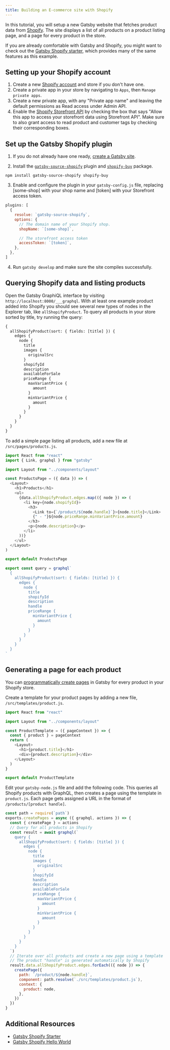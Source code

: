 ```yaml
---
title: Building an E-commerce site with Shopify
---
```


In this tutorial, you will setup a new Gatsby website that fetches product data from [Shopify](https://www.shopify.com). The site displays a list of all products on a product listing page, and a page for every product in the store.

If you are already comfortable with Gatsby and Shopify, you might want to check out the [Gatsby Shopify starter](https://www.gatsbyjs.com/starters/AlexanderProd/gatsby-shopify-starter/), which provides many of the same features as this example.

## Setting up your Shopify account

1. Create a new [Shopify account](https://www.shopify.com) and store if you don't have one.
2. Create a private app in your store by navigating to `Apps`, then `Manage private apps`.
3. Create a new private app, with any "Private app name" and leaving the default permissions as Read access under Admin API.
4. Enable the [Shopify Storefront API](https://help.shopify.com/en/api/storefront-api) by checking the box that says "Allow this app to access your storefront data using Storefront API". Make sure to also grant access to read product and customer tags by checking their corresponding boxes.

## Set up the Gatsby Shopify plugin

1. If you do not already have one ready, [create a Gatsby site](https://www.gatsbyjs.com/docs/quick-start).

2. Install the [`gatsby-source-shopify`](/packages/gatsby-source-shopify/) plugin and [`shopify-buy`](https://github.com/Shopify/js-buy-sdk) package.

```shell
npm install gatsby-source-shopify shopify-buy
```

3. Enable and configure the plugin in your `gatsby-config.js` file, replacing [some-shop] with your shop name and [token] with your Storefront access token.

```javascript:title=/gatsby-config.js
plugins: [
  {
    resolve: `gatsby-source-shopify`,
    options: {
      // The domain name of your Shopify shop.
      shopName: `[some-shop]`,

      // The storefront access token
      accessToken: `[token]`,
    },
  },
]
```

4. Run `gatsby develop` and make sure the site compiles successfully.

## Querying Shopify data and listing products

Open the Gatsby GraphiQL interface by visiting `http://localhost:8000/___graphql`. With at least one example product added into Shopify you should see several new types of nodes in the Explorer tab, like `allShopifyProduct`. To query all products in your store sorted by title, try running the query:

```graphql
{
  allShopifyProduct(sort: { fields: [title] }) {
    edges {
      node {
        title
        images {
          originalSrc
        }
        shopifyId
        description
        availableForSale
        priceRange {
          maxVariantPrice {
            amount
          }
          minVariantPrice {
            amount
          }
        }
      }
    }
  }
}
```

To add a simple page listing all products, add a new file at `/src/pages/products.js`.

```jsx:title=/src/pages/products.js
import React from "react"
import { Link, graphql } from "gatsby"

import Layout from "../components/layout"

const ProductsPage = ({ data }) => (
  <Layout>
    <h1>Products</h1>
    <ul>
      {data.allShopifyProduct.edges.map(({ node }) => (
        <li key={node.shopifyId}>
          <h3>
            <Link to={`/product/${node.handle}`}>{node.title}</Link>
            {" - "}${node.priceRange.minVariantPrice.amount}
          </h3>
          <p>{node.description}</p>
        </li>
      ))}
    </ul>
  </Layout>
)

export default ProductsPage

export const query = graphql`
  {
    allShopifyProduct(sort: { fields: [title] }) {
      edges {
        node {
          title
          shopifyId
          description
          handle
          priceRange {
            minVariantPrice {
              amount
            }
          }
        }
      }
    }
  }
`
```

## Generating a page for each product

You can [programmatically create pages](/tutorial/part-seven/) in Gatsby for every product in your Shopify store.

Create a template for your product pages by adding a new file, `/src/templates/product.js`.

```jsx:title=/src/templates/product.js
import React from "react"

import Layout from "../components/layout"

const ProductTemplate = ({ pageContext }) => {
  const { product } = pageContext
  return (
    <Layout>
      <h1>{product.title}</h1>
      <div>{product.description}</div>
    </Layout>
  )
}

export default ProductTemplate
```

Edit your `gatsby-node.js` file and add the following code. This queries all Shopify products with GraphQL, then creates a page using the template in `product.js`. Each page gets assigned a URL in the format of `/products/[product handle]`.

```javascript:title=/gatsby-node.js
const path = require(`path`)
exports.createPages = async ({ graphql, actions }) => {
  const { createPage } = actions
  // Query for all products in Shopify
  const result = await graphql(`
    query {
      allShopifyProduct(sort: { fields: [title] }) {
        edges {
          node {
            title
            images {
              originalSrc
            }
            shopifyId
            handle
            description
            availableForSale
            priceRange {
              maxVariantPrice {
                amount
              }
              minVariantPrice {
                amount
              }
            }
          }
        }
      }
    }
  `)
  // Iterate over all products and create a new page using a template
  // The product "handle" is generated automatically by Shopify
  result.data.allShopifyProduct.edges.forEach(({ node }) => {
    createPage({
      path: `/product/${node.handle}`,
      component: path.resolve(`./src/templates/product.js`),
      context: {
        product: node,
      },
    })
  })
}
```

## Additional Resources

- [Gatsby Shopify Starter](/starters/AlexanderProd/gatsby-shopify-starter/)
- [Gatsby Shopify Hello World](/starters/ohduran/gatsby-starter-hello-world-shopify/)

